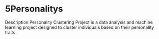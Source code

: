 # 5Personalitys
 Description Personality Clustering Project is a data analysis and machine learning project designed to cluster individuals based on their personality traits.
